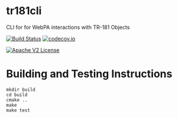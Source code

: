 # tr181cli

CLI for for WebPA interactions with TR-181 Objects

[![Build Status](https://travis-ci.org/Comcast/tr181cli.svg?branch=master)](https://travis-ci.org/Comcast/tr181cli)
[![codecov.io](http://codecov.io/github/Comcast/tr181cli/coverage.svg?branch=master)](http://codecov.io/github/Comcast/tr181cli?branch=master)
<!--[![Coverity](https://img.shields.io/coverity/scan/xxx.svg)](https://scan.coverity.com/projects/comcast-tr181cli)-->
[![Apache V2 License](http://img.shields.io/badge/license-Apache%20V2-blue.svg)](https://github.com/Comcast/tr181cli/blob/master/LICENSE)

# Building and Testing Instructions

```
mkdir build
cd build
cmake ..
make
make test
```
